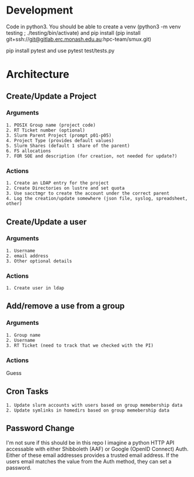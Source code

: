 # Development

Code in python3. You should be able to create a venv (python3 -m venv testing ; ./testing/bin/activate) and pip install (pip install git+ssh://git@gitlab.erc.monash.edu.au:hpc-team/smux.git)

pip install pytest and use pytest test/tests.py

# Architecture

## Create/Update a Project

### Arguments

    1. POSIX Group name (project code)
    2. RT Ticket number (optional)
    3. Slurm Parent Project (prompt p01-p05)
    4. Project Type (provides default values)
    5. Slurm Shares (default 1 share of the parent)
    6. FS allocations
    7. FOR SOE and description (for creation, not needed for update?)

### Actions

    1. Create an LDAP entry for the project
    2. Create Directories on lustre and set quota
    3. Use sacctmgr to create the account under the correct parent
    4. Log the creation/update somewhere (json file, syslog, spreadsheet, other)

## Create/Update a user

### Arguments

    1. Username
    2. email address
    3. Other optional details

### Actions

    1. Create user in ldap

## Add/remove a use from a group

### Arguments

    1. Group name
    2. Username
    3. RT Ticket (need to track that we checked with the PI)

### Actions

Guess

## Cron Tasks

    1. Update slurm accounts with users based on group memebership data
    2. Update symlinks in homedirs based on group memebership data

## Password Change

I'm not sure if this should be in this repo
I imagine a python HTTP API accessable with either Shibboleth (AAF) or Google (OpenID Connect) Auth. Either of these email addresses provides a trusted email address. If the users email matches the value from the Auth method, they can set a password.
